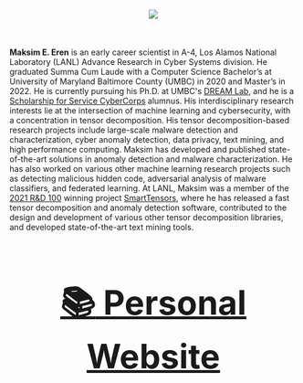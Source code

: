 <div align="center", style="font-size: 50px">

  <img src="https://github-readme-stats.vercel.app/api?username=MaksimEkin&show_icons=true&hide_border=true&theme=dracula&count_private=True&hide_rank=True"></img>

</div>

**Maksim E. Eren** is an early career scientist in A-4, Los Alamos National Laboratory (LANL) Advance Research in Cyber Systems division. He graduated Summa Cum Laude with a Computer Science Bachelor’s at University of Maryland Baltimore County (UMBC) in 2020 and Master’s in 2022. He is currently pursuing his Ph.D. at UMBC's [DREAM Lab](https://umbc-dream-lab.github.io), and he is a [Scholarship for Service CyberCorps](https://www.sfs.opm.gov) alumnus. His interdisciplinary research interests lie at the intersection of machine learning and cybersecurity, with a concentration in tensor decomposition. His tensor decomposition-based research projects include large-scale malware detection and characterization, cyber anomaly detection, data privacy, text mining, and high performance computing. Maksim has developed and published state-of-the-art solutions in anomaly detection and malware characterization. He has also worked on various other machine learning research projects such as detecting malicious hidden code, adversarial analysis of malware classifiers, and federated learning. At LANL, Maksim was a member of the [2021 R&D 100](https://www.rdworldonline.com/2021-rd-100-award-winners/) winning project [SmartTensors](https://www.lanl.gov/collaboration/smart-tensors/), where he has released a fast tensor decomposition and anomaly detection software, contributed to the design and development of various other tensor decomposition libraries, and developed state-of-the-art text mining tools.


<div align="center", style="font-size: 50px">

### [:books: Personal Website](https://www.maksimeren.com)
</div>
